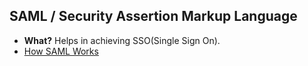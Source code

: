 ## SAML / Security Assertion Markup Language
- **What?** Helps in achieving SSO(Single Sign On).
- [How SAML Works](How_SAML_Works)

